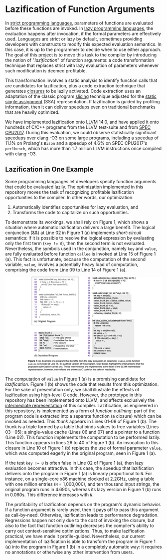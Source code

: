# Lazification of Function Arguments

In [strict programming languages](https://en.wikipedia.org/wiki/Evaluation_strategy#Strict_evaluation), parameters of functions are evaluated before these functions are invoked. In [lazy programming languages](https://en.wikipedia.org/wiki/Evaluation_strategy#Non-strict_evaluation), the evaluation happens after invocation, if the formal parameters are effectively used. Languages are strict or lazy by default, sometimes providing developers with constructs to modify this expected evaluation semantics. In this case, it is up to the programmer to decide when to use either approach. The goal of this project is to move this task to the compiler by introducing the notion of "*lazification*" of function arguments: a code transformation technique that replaces strict with lazy evaluation of parameters whenever such modification is deemed profitable.

This transformation involves a static analysis to identify function calls that are candidates for lazification, plus a code extraction technique that generates [closures](https://en.wikipedia.org/wiki/Closure_(computer_programming)) to be lazily activated. Code extraction uses an adaptation of the classic program [slicing](https://en.wikipedia.org/wiki/Program_slicing) technique adjusted for the [static single assignment](https://en.wikipedia.org/wiki/Static_single-assignment_form) (SSA) representation. If lazification is guided by profiling information, then it can deliver speedups even on traditional benchmarks that are heavily optimized.

We have implemented lazification onto [LLVM](https://llvm.org/) 14.0, and have applied it onto hundreds of C/C++ programs from the LLVM test-suite and from [SPEC CPU2017](https://www.spec.org/cpu2017/). During this evaluation, we could observe statistically significant speedups over [clang](https://clang.llvm.org/) -O3 on some large programs, including a speedup of 11.1% on Prolang's `Bison` and a speedup of 4.6% on SPEC CPU2017's `perlbench`, which has more than 1.7 million LLVM instructions once compiled with clang -O3.

## Lazification in One Example

Some programming languages let developers specify function arguments that could be evaluated lazily. The optimization implemented in this repository moves the task of recognizing profitable lazification opportunities to the compiler. In other words, our optimization:

1. Automatically  identifies opportunities for lazy evaluation, and
2. Transforms the code to capitalize on such opportunities.

To demonstrate its workings, we shall rely on Figure 1, which shows a situation where automatic lazification delivers a large benefit. The logical conjunction (&&) at Line 02 in Figure 1 (a) implements *short-circuit* semantics: if it is possible to resolve the logical expression by evaluating only the first term (`key != 0`), then the second term is not evaluated. Nevertheless, the symbols used in the conjunction, namely `key` and `value`, are fully evaluated before function `callee` is invoked at Line 15 of Figure 1 (a). This fact is unfortunate, because the computation of the second variable, `value`, involves a potentially heavy load of computation, comprising the code from Line 09 to Line 14 of Figure 1 (a).


![Figure 1: example of Lazification](/assets/images/ShortCircuitExample.png)

The computation of `value` in Figure 1 (a) is a  promising candidate for *lazification*. Figure 1 (b) shows the code that results from this optimization. For the sake of presentation only, we shall illustrate the effects of lazification using high-level C code. However, the prototype in this repository has been implemented onto LLVM, and affects exclusively the [intermediate representation](https://llvm.org/docs/LangRef.html) of this compiler. Lazification, as engineered in this repository, is implemented as a form of *function outlining*: part of the program code is extracted into a separate function (a closure) which can be invoked as needed. This *thunk* appears in Lines 01-08 of Figure 1 (b). The thunk is a triple formed by a table that binds values to free variables (Lines 03--05); a single-value cache (Lines 06 and 07) and a pointer to a function (Line 02). This function implements the computation to be performed lazily. This function appears in lines 26 to 40 of Figure 1 (b). An invocation to this closure in Line 10 of Figure 1 (b) replaces the use of formal parameter `value`, which was computed eagerly in the original program, seen in Figure 1 (a).

If the test `key != 0` is often false in Line 02 of Figure 1 (a), then lazy evaluation becomes attractive. In this case, the speedup that lazification delivers onto the program in Figure 1 (a) is linearly proportional to `N`. For instance, on a single-core x86 machine clocked at 2.2GHz, using a table with  one million entries (`N` = 1,000,000), and ten thousand input strings, the original program runs in 4.690s, whereas its lazy version in Figure 1 (b) runs in 0.060s. This difference increases with `N`.

The profitability of lazification depends on the program's dynamic behavior. If a function argument is rarely used, then it pays off to pass this argument as call-by-need. Otherwise, lazification leads to performance degradation. Regressions happen not only due to the cost of invoking the closure, but also to the fact that function outlining decreases the compiler's ability to carry out context-sensitive optimizations. Thus, to make lazification practical, we have made it profile-guided. Nevertheless, our current implementation of lazification is able to transform the program in Figure 1 (a) into the program in Figure 1 (b) in a completely automatic way: it requires no annotations or otherwise any other intervention from users.